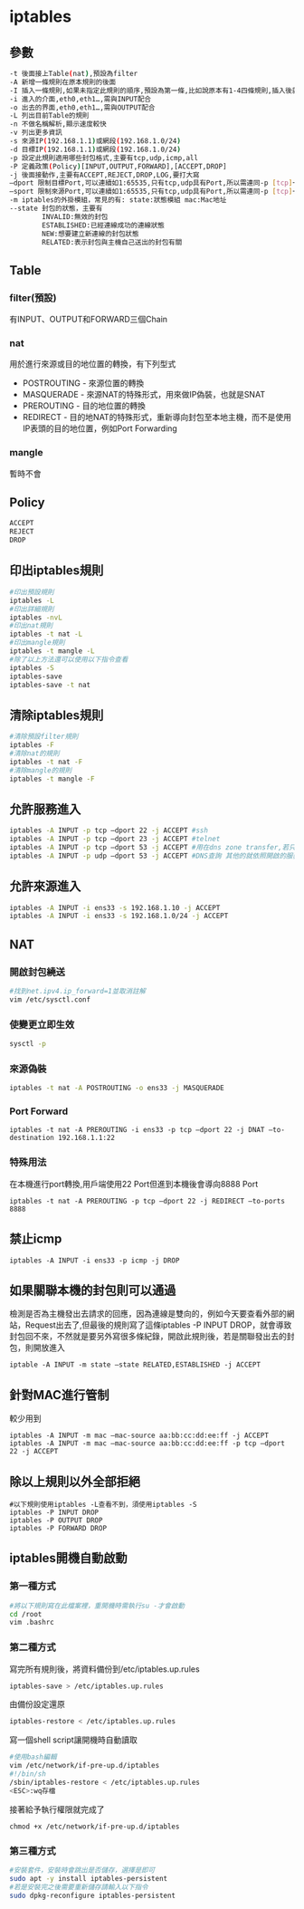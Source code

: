 # iptables

## 參數

```bash
-t 後面接上Table(nat),預設為filter
-A 新增一條規則在原本規則的後面 
-I 插入一條規則,如果未指定此規則的順序,預設為第一條,比如說原本有1-4四條規則,插入後就會變成2-5,插入的這條規則變第一條 
-i 進入的介面,eth0,eth1…,需與INPUT配合 
-o 出去的界面,eth0,eth1…,需與OUTPUT配合 
-L 列出目前Table的規則 
-n 不做名稱解析,顯示速度較快 
-v 列出更多資訊 
-s 來源IP(192.168.1.1)或網段(192.168.1.0/24) 
-d 目標IP(192.168.1.1)或網段(192.168.1.0/24) 
-p 設定此規則適用哪些封包格式,主要有tcp,udp,icmp,all 
-P 定義政策(Policy)[INPUT,OUTPUT,FORWARD],[ACCEPT,DROP] 
-j 後面接動作,主要有ACCEPT,REJECT,DROP,LOG,要打大寫 
–dport 限制目標Port,可以連續如1:65535,只有tcp,udp具有Port,所以需連同-p [tcp]一起使用 
–sport 限制來源Port,可以連續如1:65535,只有tcp,udp具有Port,所以需連同-p [tcp]一起使用 
-m iptables的外掛模組，常見的有: state:狀態模組 mac:Mac地址 
--state 封包的狀態，主要有
        INVALID:無效的封包 
        ESTABLISHED:已經連線成功的連線狀態 
        NEW:想要建立新連線的封包狀態 
        RELATED:表示封包與主機自己送出的封包有關
```

## Table

### filter(預設)

有INPUT、OUTPUT和FORWARD三個Chain

### nat

用於進行來源或目的地位置的轉換，有下列型式

- POSTROUTING - 來源位置的轉換
- MASQUERADE - 來源NAT的特殊形式，用來做IP偽裝，也就是SNAT
- PREROUTING - 目的地位置的轉換
- REDIRECT - 目的地NAT的特殊形式，重新導向封包至本地主機，而不是使用IP表頭的目的地位置，例如Port Forwarding

### mangle

暫時不會

## Policy

```bash
ACCEPT
REJECT
DROP
```

## 印出iptables規則

```bash
#印出預設規則 
iptables -L
#印出詳細規則
iptables -nvL
#印出nat規則
iptables -t nat -L
#印出mangle規則
iptables -t mangle -L
#除了以上方法還可以使用以下指令查看
iptables -S
iptables-save 
iptables-save -t nat
```

## 清除iptables規則

```bash
#清除預設filter規則
iptables -F 
#清除nat的規則
iptables -t nat -F  
#清除mangle的規則
iptables -t mangle -F 
```

## 允許服務進入

```bash
iptables -A INPUT -p tcp –dport 22 -j ACCEPT #ssh 
iptables -A INPUT -p tcp –dport 23 -j ACCEPT #telnet 
iptables -A INPUT -p tcp –dport 53 -j ACCEPT #用在dns zone transfer,若只是要查詢不需要tcp 53 port 
iptables -A INPUT -p udp –dport 53 -j ACCEPT #DNS查詢 其他的就依照開啟的服務帶入以上就可以了
```

## 允許來源進入

```bash
iptables -A INPUT -i ens33 -s 192.168.1.10 -j ACCEPT 
iptables -A INPUT -i ens33 -s 192.168.1.0/24 -j ACCEPT
```

## NAT

### 開啟封包繞送

```bash
#找到net.ipv4.ip_forward=1並取消註解
vim /etc/sysctl.conf 
```

### 使變更立即生效

```bash
sysctl -p
```

### 來源偽裝

```bash
iptables -t nat -A POSTROUTING -o ens33 -j MASQUERADE
```

### Port Forward

```
iptables -t nat -A PREROUTING -i ens33 -p tcp –dport 22 -j DNAT –to-destination 192.168.1.1:22
```

### 特殊用法

在本機進行port轉換,用戶端使用22 Port但進到本機後會導向8888 Port

```
iptables -t nat -A PREROUTING -p tcp –dport 22 -j REDIRECT –to-ports 8888
```

## 禁止icmp

```
iptables -A INPUT -i ens33 -p icmp -j DROP
```

## 如果關聯本機的封包則可以通過

檢測是否為主機發出去請求的回應，因為連線是雙向的，例如今天要查看外部的網站，Request出去了,但最後的規則寫了這條iptables -P INPUT DROP，就會導致封包回不來，不然就是要另外寫很多條紀錄，開啟此規則後，若是關聯發出去的封包，則開放進入

```
iptable -A INPUT -m state –state RELATED,ESTABLISHED -j ACCEPT
```

## 針對MAC進行管制

較少用到

```
iptables -A INPUT -m mac –mac-source aa:bb:cc:dd:ee:ff -j ACCEPT iptables -A INPUT -m mac –mac-source aa:bb:cc:dd:ee:ff -p tcp –dport 22 -j ACCEPT
```

## 除以上規則以外全部拒絕

```
#以下規則使用iptables -L查看不到，須使用iptables -S
iptables -P INPUT DROP 
iptables -P OUTPUT DROP 
iptables -P FORWARD DROP
```

## iptables開機自動啟動

### 第一種方式

```bash
#將以下規則寫在此檔案裡，重開機時需執行su -才會啟動
cd /root 
vim .bashrc 
```

### 第二種方式

寫完所有規則後，將資料備份到/etc/iptables.up.rules 

```bash
iptables-save > /etc/iptables.up.rules 
```

由備份設定還原 

```bash
iptables-restore < /etc/iptables.up.rules 
```

寫一個shell script讓開機時自動讀取 

```bash
#使用bash編輯
vim /etc/network/if-pre-up.d/iptables 
#!/bin/sh 
/sbin/iptables-restore < /etc/iptables.up.rules
<ESC>:wq存檔 
```

接著給予執行權限就完成了 

```
chmod +x /etc/network/if-pre-up.d/iptables
```

### 第三種方式

```bash
#安裝套件，安裝時會跳出是否儲存，選擇是即可
sudo apt -y install iptables-persistent
#若是安裝完之後需要重新儲存請輸入以下指令
sudo dpkg-reconfigure iptables-persistent
```